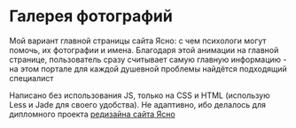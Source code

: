 # Галерея фотографий
Мой вариант главной страницы сайта Ясно: с чем психологи могут помочь, их фотографии и имена. Благодаря этой анимации на главной странице, пользователь сразу считывает самую главную информацию - на этом портале для каждой душевной проблемы найдётся подходящий специалист


Написано без использования JS, только на CSS и HTML (использую Less и Jade для своего удобства). Не адаптивно, ибо делалось для дипломного проекта [редизайна сайта Ясно](https://www.behance.net/gallery/130922239/redizajn-i-dorabotka-sajta-jasno/modules/754430157)  
